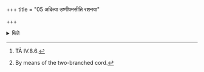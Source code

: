 +++
title = "05 अदित्या उष्णीषमसीति रशनया"

+++

<details><summary>थिते</summary>

5. With adityā uṣṇīṣamasi[61] he tethers the cow by means of the tether, with vāyurasyaiḍaḥ[^2] (he tethers) the calf.[^3]  

[^1]: TĀ IV.8.5.  

[^2]: TĀ IV.8.6.  

[^3]: By means of the two-branched cord. 
</details>
